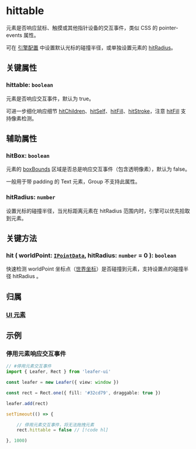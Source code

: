 <script setup>
import Case from '/component/Case.vue'
</script>

# hittable

元素是否响应鼠标、触摸或其他指针设备的交互事件，类似 CSS 的 pointer-events 属性。

可在 [引擎配置](/reference/config/app/pointer.md#pointer-hitradius-number) 中设置默认光标的碰撞半径，或单独设置元素的 [hitRadius](#hitradius-number)。

## 关键属性

### hittable: `boolean`

元素是否响应交互事件，默认为 true。

<!-- 若设为 false, 自身和子元素将不再响应交互事件。 -->

可进一步细化响应细节 [hitChildren](./hitChildren.md)、[hitSelf](./hitSelf.md)、[hitFill](./hitFill.md)、[hitStroke](./hitStroke.md)，注意 [hitFill](./hitFill.md) 支持像素检测。

## 辅助属性

### hitBox: `boolean`

元素的 [boxBounds](/reference/UI/bounds.md#boxbounds-iboundsdata) 区域是否总是响应交互事件（包含透明像素），默认为 false。

一般用于带 padding 的 Text 元素，Group 不支持此属性。

### hitRadius: `number`

设置光标的碰撞半径，当光标距离元素在 hitRadius 范围内时，引擎可以优先拾取到元素。

## 关键方法

### hit ( worldPoint: [`IPointData`](../interface/math/Math#ipointdata), hitRadius: `number` = 0 ): `boolean`

快速检测 worldPoint 坐标点（[世界坐标](/guide/advanced/coordinate.md#world-世界坐标系)）是否碰撞到元素，支持设置点的碰撞半径 hitRadius 。

## 归属

### [UI 元素](/reference/display/UI.md)

## 示例

### 停用元素响应交互事件

```ts
// #停用元素交互事件
import { Leafer, Rect } from 'leafer-ui'

const leafer = new Leafer({ view: window })

const rect = Rect.one({ fill: '#32cd79', draggable: true })

leafer.add(rect)

setTimeout(() => {

    // 停用元素交互事件，将无法拖拽元素
    rect.hittable = false // [!code hl]

}, 1000)
```
